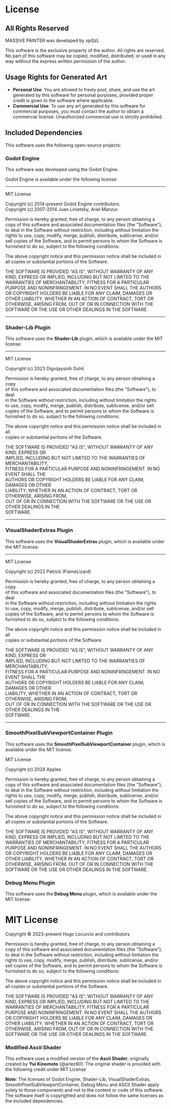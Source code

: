 # License

## All Rights Reserved

MASSIVE PAINTER was developed by xpQzL

This software is the exclusive property of the author. All rights are reserved. No part of this software may be copied, modified, distributed, or used in any way without the express written permission of the author.

## Usage Rights for Generated Art

- **Personal Use**: You are allowed to freely post, share, and use the art generated by this software for personal purposes, provided proper credit is given to the software where applicable.  
- **Commercial Use**: To use any art generated by this software for commercial purposes, you must contact the author to obtain a commercial license. Unauthorized commercial use is strictly prohibited.  

## Included Dependencies

This software uses the following open-source projects:

### Godot Engine  
This software was developed using the Godot Engine.  

Godot Engine is available under the following license:

---

MIT License

Copyright (c) 2014-present Godot Engine contributors.  
Copyright (c) 2007-2014 Juan Linietsky, Ariel Manzur.

Permission is hereby granted, free of charge, to any person obtaining a copy
of this software and associated documentation files (the "Software"), to deal
in the Software without restriction, including without limitation the rights
to use, copy, modify, merge, publish, distribute, sublicense, and/or sell
copies of the Software, and to permit persons to whom the Software is
furnished to do so, subject to the following conditions:

The above copyright notice and this permission notice shall be included in all
copies or substantial portions of the Software.

THE SOFTWARE IS PROVIDED "AS IS", WITHOUT WARRANTY OF ANY KIND, EXPRESS OR
IMPLIED, INCLUDING BUT NOT LIMITED TO THE WARRANTIES OF MERCHANTABILITY,
FITNESS FOR A PARTICULAR PURPOSE AND NONINFRINGEMENT. IN NO EVENT SHALL THE
AUTHORS OR COPYRIGHT HOLDERS BE LIABLE FOR ANY CLAIM, DAMAGES OR OTHER
LIABILITY, WHETHER IN AN ACTION OF CONTRACT, TORT OR OTHERWISE, ARISING FROM,
OUT OF OR IN CONNECTION WITH THE SOFTWARE OR THE USE OR OTHER DEALINGS IN THE
SOFTWARE.

---

### Shader-Lib Plugin  
This software uses the **Shader-Lib** plugin, which is available under the MIT license:

---

MIT License  

Copyright (c) 2023 Digvijaysinh Gohil  

Permission is hereby granted, free of charge, to any person obtaining a copy  
of this software and associated documentation files (the "Software"), to deal  
in the Software without restriction, including without limitation the rights  
to use, copy, modify, merge, publish, distribute, sublicense, and/or sell  
copies of the Software, and to permit persons to whom the Software is  
furnished to do so, subject to the following conditions:  

The above copyright notice and this permission notice shall be included in all  
copies or substantial portions of the Software.  

THE SOFTWARE IS PROVIDED "AS IS", WITHOUT WARRANTY OF ANY KIND, EXPRESS OR  
IMPLIED, INCLUDING BUT NOT LIMITED TO THE WARRANTIES OF MERCHANTABILITY,  
FITNESS FOR A PARTICULAR PURPOSE AND NONINFRINGEMENT. IN NO EVENT SHALL THE  
AUTHORS OR COPYRIGHT HOLDERS BE LIABLE FOR ANY CLAIM, DAMAGES OR OTHER  
LIABILITY, WHETHER IN AN ACTION OF CONTRACT, TORT OR OTHERWISE, ARISING FROM,  
OUT OF OR IN CONNECTION WITH THE SOFTWARE OR THE USE OR OTHER DEALINGS IN THE  
SOFTWARE.

---

### VisualShaderExtras Plugin  
This software uses the **VisualShaderExtras** plugin, which is available under the MIT license:

---

MIT License  

Copyright (c) 2022 Patrick (FlameLizard)  

Permission is hereby granted, free of charge, to any person obtaining a copy  
of this software and associated documentation files (the "Software"), to deal  
in the Software without restriction, including without limitation the rights  
to use, copy, modify, merge, publish, distribute, sublicense, and/or sell  
copies of the Software, and to permit persons to whom the Software is  
furnished to do so, subject to the following conditions:  

The above copyright notice and this permission notice shall be included in all  
copies or substantial portions of the Software.  

THE SOFTWARE IS PROVIDED "AS IS", WITHOUT WARRANTY OF ANY KIND, EXPRESS OR  
IMPLIED, INCLUDING BUT NOT LIMITED TO THE WARRANTIES OF MERCHANTABILITY,  
FITNESS FOR A PARTICULAR PURPOSE AND NONINFRINGEMENT. IN NO EVENT SHALL THE  
AUTHORS OR COPYRIGHT HOLDERS BE LIABLE FOR ANY CLAIM, DAMAGES OR OTHER  
LIABILITY, WHETHER IN AN ACTION OF CONTRACT, TORT OR OTHERWISE, ARISING FROM,  
OUT OF OR IN CONNECTION WITH THE SOFTWARE OR THE USE OR OTHER DEALINGS IN THE  
SOFTWARE.

---

### SmoothPixelSubViewportContainer Plugin 
This software uses the **SmoothPixelSubViewportContainer** plugin, which is available under the MIT license:

MIT License

Copyright (c) 2024 Apples

Permission is hereby granted, free of charge, to any person obtaining a copy
of this software and associated documentation files (the "Software"), to deal
in the Software without restriction, including without limitation the rights
to use, copy, modify, merge, publish, distribute, sublicense, and/or sell
copies of the Software, and to permit persons to whom the Software is
furnished to do so, subject to the following conditions:

The above copyright notice and this permission notice shall be included in all
copies or substantial portions of the Software.

THE SOFTWARE IS PROVIDED "AS IS", WITHOUT WARRANTY OF ANY KIND, EXPRESS OR
IMPLIED, INCLUDING BUT NOT LIMITED TO THE WARRANTIES OF MERCHANTABILITY,
FITNESS FOR A PARTICULAR PURPOSE AND NONINFRINGEMENT. IN NO EVENT SHALL THE
AUTHORS OR COPYRIGHT HOLDERS BE LIABLE FOR ANY CLAIM, DAMAGES OR OTHER
LIABILITY, WHETHER IN AN ACTION OF CONTRACT, TORT OR OTHERWISE, ARISING FROM,
OUT OF OR IN CONNECTION WITH THE SOFTWARE OR THE USE OR OTHER DEALINGS IN THE
SOFTWARE.


### Debug Menu Plugin
This software uses the **Debug Menu** plugin, which is available under the MIT license:

# MIT License

Copyright © 2023-present Hugo Locurcio and contributors

Permission is hereby granted, free of charge, to any person obtaining a copy
of this software and associated documentation files (the "Software"), to deal
in the Software without restriction, including without limitation the rights
to use, copy, modify, merge, publish, distribute, sublicense, and/or sell
copies of the Software, and to permit persons to whom the Software is
furnished to do so, subject to the following conditions:

The above copyright notice and this permission notice shall be included in all
copies or substantial portions of the Software.

THE SOFTWARE IS PROVIDED "AS IS", WITHOUT WARRANTY OF ANY KIND, EXPRESS OR
IMPLIED, INCLUDING BUT NOT LIMITED TO THE WARRANTIES OF MERCHANTABILITY,
FITNESS FOR A PARTICULAR PURPOSE AND NONINFRINGEMENT. IN NO EVENT SHALL THE
AUTHORS OR COPYRIGHT HOLDERS BE LIABLE FOR ANY CLAIM, DAMAGES OR OTHER
LIABILITY, WHETHER IN AN ACTION OF CONTRACT, TORT OR OTHERWISE, ARISING FROM,
OUT OF OR IN CONNECTION WITH THE SOFTWARE OR THE USE OR OTHER DEALINGS IN THE
SOFTWARE.


### Modified Ascii Shader  
This software uses a modified version of the **Ascii Shader**, originally created by **Yui Kinomoto** (@arlez80). The original shader is provided with the following credit under MIT License


**Note**: The licenses of Godot Engine, Shader-Lib, VisualShaderExtras, SmoothPixelSubViewportContainer, Debug Menu and ASCII Shader apply solely to those components and not to the content or code of this software. The software itself is copyrighted and does not follow the same licenses as the included dependencies.
